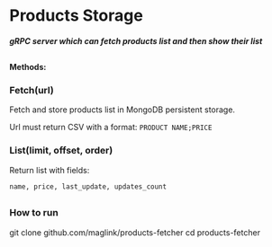 # Products Storage

##### gRPC server which can fetch products list and then show their list

##

#### Methods:

### Fetch(url)

Fetch and store products list in MongoDB persistent storage.
 
Url must return CSV with a format:
`PRODUCT NAME;PRICE`


### List(limit, offset, order)

Return list with fields:
```
name, price, last_update, updates_count
```

##

### How to run

git clone github.com/maglink/products-fetcher
cd products-fetcher




